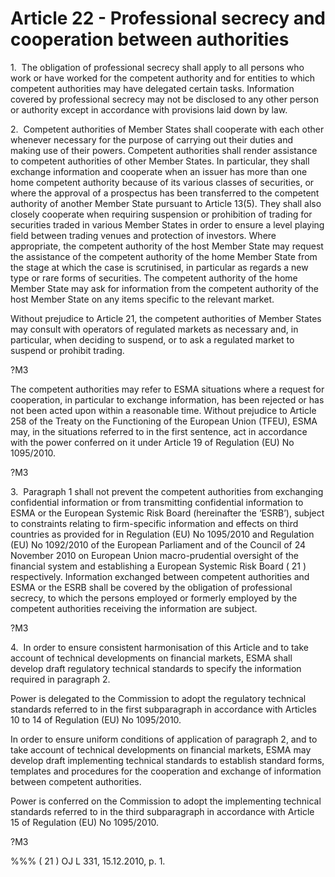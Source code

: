 # Article 22 - Professional secrecy and cooperation between authorities


1.  The obligation of professional secrecy shall apply to all persons who work or have worked for the competent authority and for entities to which competent authorities may have delegated certain tasks. Information covered by professional secrecy may not be disclosed to any other person or authority except in accordance with provisions laid down by law.

2.  Competent authorities of Member States shall cooperate with each other whenever necessary for the purpose of carrying out their duties and making use of their powers. Competent authorities shall render assistance to competent authorities of other Member States. In particular, they shall exchange information and cooperate when an issuer has more than one home competent authority because of its various classes of securities, or where the approval of a prospectus has been transferred to the competent authority of another Member State pursuant to Article 13(5). They shall also closely cooperate when requiring suspension or prohibition of trading for securities traded in various Member States in order to ensure a level playing field between trading venues and protection of investors. Where appropriate, the competent authority of the host Member State may request the assistance of the competent authority of the home Member State from the stage at which the case is scrutinised, in particular as regards a new type or rare forms of securities. The competent authority of the home Member State may ask for information from the competent authority of the host Member State on any items specific to the relevant market.

Without prejudice to Article 21, the competent authorities of Member States may consult with operators of regulated markets as necessary and, in particular, when deciding to suspend, or to ask a regulated market to suspend or prohibit trading.

?M3

The competent authorities may refer to ESMA situations where a request for cooperation, in particular to exchange information, has been rejected or has not been acted upon within a reasonable time. Without prejudice to Article 258 of the Treaty on the Functioning of the European Union (TFEU), ESMA may, in the situations referred to in the first sentence, act in accordance with the power conferred on it under Article 19 of Regulation (EU) No 1095/2010.

?M3

3.  Paragraph 1 shall not prevent the competent authorities from exchanging confidential information or from transmitting confidential information to ESMA or the European Systemic Risk Board (hereinafter the ‘ESRB’), subject to constraints relating to firm-specific information and effects on third countries as provided for in Regulation (EU) No 1095/2010 and Regulation (EU) No 1092/2010 of the European Parliament and of the Council of 24 November 2010 on European Union macro-prudential oversight of the financial system and establishing a European Systemic Risk Board ( 21 ) respectively. Information exchanged between competent authorities and ESMA or the ESRB shall be covered by the obligation of professional secrecy, to which the persons employed or formerly employed by the competent authorities receiving the information are subject.

?M3

4.  In order to ensure consistent harmonisation of this Article and to take account of technical developments on financial markets, ESMA shall develop draft regulatory technical standards to specify the information required in paragraph 2.

Power is delegated to the Commission to adopt the regulatory technical standards referred to in the first subparagraph in accordance with Articles 10 to 14 of Regulation (EU) No 1095/2010.

In order to ensure uniform conditions of application of paragraph 2, and to take account of technical developments on financial markets, ESMA may develop draft implementing technical standards to establish standard forms, templates and procedures for the cooperation and exchange of information between competent authorities.

Power is conferred on the Commission to adopt the implementing technical standards referred to in the third subparagraph in accordance with Article 15 of Regulation (EU) No 1095/2010.

?M3

%%% ( 21 ) OJ L 331, 15.12.2010, p. 1.
